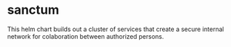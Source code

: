 # sanctum

This helm chart builds out a cluster of services that create a secure internal network for colaboration between authorized persons.

